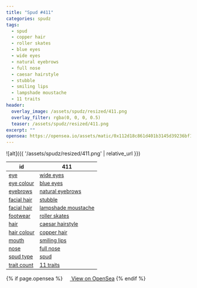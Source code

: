 ```yaml
---
title: "Spud #411"
categories: spudz
tags:
  - spud
  - copper hair
  - roller skates
  - blue eyes
  - wide eyes
  - natural eyebrows
  - full nose
  - caesar hairstyle
  - stubble
  - smiling lips
  - lampshade moustache
  - 11 traits
header:
  overlay_image: /assets/spudz/resized/411.png
  overlay_filter: rgba(0, 0, 0, 0.5)
  teaser: /assets/spudz/resized/411.png
excerpt: ""
opensea: https://opensea.io/assets/matic/0x112d18c861d401b3145d39236bf149f01e18beed/411
---
```

![alt]({{ '/assets/spudz/resized/411.png' | relative_url }})

| id | 411 |
|-|-|
| <a href="/traits/eye/#trait-type">eye</a> | <a href="/traits/eye/wide-eyes/1/#trait">wide eyes</a> |
| <a href="/traits/eye-colour/#trait-type">eye colour</a> | <a href="/traits/eye-colour/blue-eyes/1/#trait">blue eyes</a> |
| <a href="/traits/eyebrows/#trait-type">eyebrows</a> | <a href="/traits/eyebrows/natural-eyebrows/1/#trait">natural eyebrows</a> |
| <a href="/traits/facial-hair/#trait-type">facial hair</a> | <a href="/traits/facial-hair/stubble/1/#trait">stubble</a> |
| <a href="/traits/facial-hair/#trait-type">facial hair</a> | <a href="/traits/facial-hair/lampshade-moustache/1/#trait">lampshade moustache</a> |
| <a href="/traits/footwear/#trait-type">footwear</a> | <a href="/traits/footwear/roller-skates/1/#trait">roller skates</a> |
| <a href="/traits/hair/#trait-type">hair</a> | <a href="/traits/hair/caesar-hairstyle/1/#trait">caesar hairstyle</a> |
| <a href="/traits/hair-colour/#trait-type">hair colour</a> | <a href="/traits/hair-colour/copper-hair/1/#trait">copper hair</a> |
| <a href="/traits/mouth/#trait-type">mouth</a> | <a href="/traits/mouth/smiling-lips/1/#trait">smiling lips</a> |
| <a href="/traits/nose/#trait-type">nose</a> | <a href="/traits/nose/full-nose/1/#trait">full nose</a> |
| <a href="/traits/spud-type/#trait-type">spud type</a> | <a href="/traits/spud-type/spud/1/#trait">spud</a> |
| <a href="/traits/trait-count/#trait-type">trait count</a> | <a href="/traits/trait-count/11-traits/1/#trait">11 traits</a> |

{% if page.opensea %}
<a href="{{page.opensea}}" class="btn btn--info" onclick="window.open(this.href, '_blank'); return false;"><img src="/assets/images/opensea.svg" width="16px"><span>  View on OpenSea</span></a>
{% endif %}
